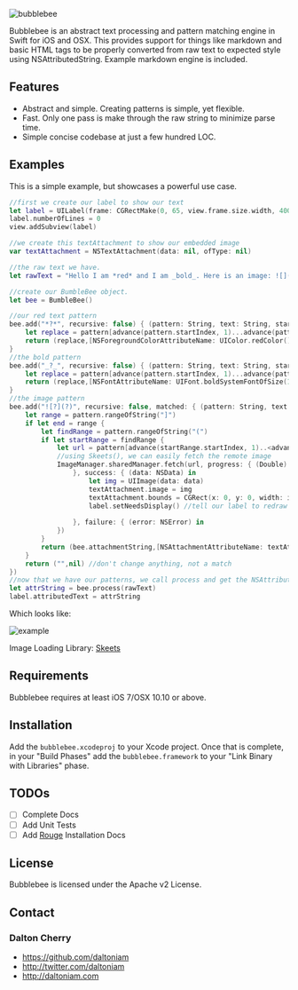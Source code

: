 ![bubblebee](http://idigitalcitizen.files.wordpress.com/2009/07/1920x1200-bumblebee88.jpg)


Bubblebee is an abstract text processing and pattern matching engine in Swift for iOS and OSX. This provides support for things like markdown and basic HTML tags to be properly converted from raw text to expected style using NSAttributedString. Example markdown engine is included. 

## Features

- Abstract and simple. Creating patterns is simple, yet flexible.
- Fast. Only one pass is make through the raw string to minimize parse time.
- Simple concise codebase at just a few hundred LOC.

## Examples

This is a simple example, but showcases a powerful use case.

```swift
//first we create our label to show our text
let label = UILabel(frame: CGRectMake(0, 65, view.frame.size.width, 400))
label.numberOfLines = 0
view.addSubview(label)

//we create this textAttachment to show our embedded image
var textAttachment = NSTextAttachment(data: nil, ofType: nil)

//the raw text we have. 
let rawText = "Hello I am *red* and I am _bold_. Here is an image: ![](http://vluxe.io/assets/images/logo.png)"

//create our BumbleBee object.
let bee = BumbleBee()

//our red text pattern
bee.add("*?*", recursive: false) { (pattern: String, text: String, start: Int) -> (String, [NSObject : AnyObject]?) in
    let replace = pattern[advance(pattern.startIndex, 1)...advance(pattern.endIndex, -2)]
    return (replace,[NSForegroundColorAttributeName: UIColor.redColor()])
}
//the bold pattern
bee.add("_?_", recursive: false) { (pattern: String, text: String, start: Int) -> (String, [NSObject : AnyObject]?) in
    let replace = pattern[advance(pattern.startIndex, 1)...advance(pattern.endIndex, -2)]
    return (replace,[NSFontAttributeName: UIFont.boldSystemFontOfSize(17)])
}
//the image pattern
bee.add("![?](?)", recursive: false, matched: { (pattern: String, text: String, start: Int) in
    let range = pattern.rangeOfString("]")
    if let end = range {
        let findRange = pattern.rangeOfString("(")
        if let startRange = findRange {
            let url = pattern[advance(startRange.startIndex, 1)..<advance(pattern.endIndex, -1)]
			//using Skeets(), we can easily fetch the remote image
            ImageManager.sharedManager.fetch(url, progress: { (Double) in
                }, success: { (data: NSData) in
                    let img = UIImage(data: data)
                    textAttachment.image = img
                    textAttachment.bounds = CGRect(x: 0, y: 0, width: img.size.width, height: img.size.height)
                    label.setNeedsDisplay() //tell our label to redraw now that we have our image
                    
                }, failure: { (error: NSError) in
            })
        }
        return (bee.attachmentString,[NSAttachmentAttributeName: textAttachment]) // embed an attachment
    }
    return ("",nil) //don't change anything, not a match
})
//now that we have our patterns, we call process and get the NSAttributedString
let attrString = bee.process(rawText)
label.attributedText = attrString
```

Which looks like:

![example](https://raw.githubusercontent.com/daltoniam/bumblebee/assets/example.png)

Image Loading Library:
[Skeets](https://github.com/daltoniam/Skeets)

## Requirements

Bubblebee requires at least iOS 7/OSX 10.10 or above.

## Installation

Add the `bubblebee.xcodeproj` to your Xcode project. Once that is complete, in your "Build Phases" add the `bubblebee.framework` to your "Link Binary with Libraries" phase.

## TODOs

- [ ] Complete Docs
- [ ] Add Unit Tests
- [ ] Add [Rouge](https://github.com/acmacalister/Rouge) Installation Docs

## License

Bubblebee is licensed under the Apache v2 License.

## Contact

### Dalton Cherry
* https://github.com/daltoniam
* http://twitter.com/daltoniam
* http://daltoniam.com
